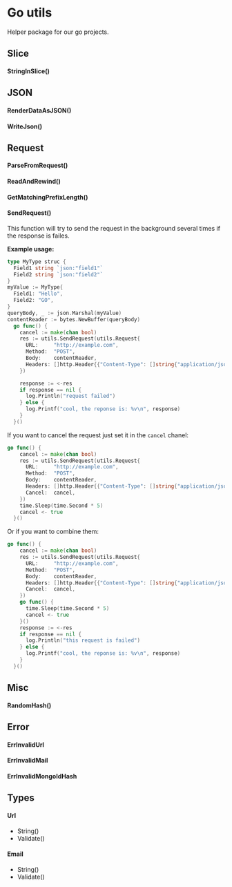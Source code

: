 # Go utils
Helper package for our go projects.

## Slice

#### StringInSlice()

## JSON

#### RenderDataAsJSON()
#### WriteJson()

## Request

#### ParseFromRequest()
#### ReadAndRewind()
#### GetMatchingPrefixLength()
#### SendRequest()
This function will try to send the request in the background several times if the response is failes.

**Example usage:**
```go
type MyType struc {
  Field1 string `json:"field1"`
  Field2 string `json:"field2"`
}
myValue := MyType{
  Field1: "Hello",
  Field2: "GO",
}
queryBody, _ := json.Marshal(myValue)
contentReader := bytes.NewBuffer(queryBody)
  go func() {
    cancel := make(chan bool)
    res := utils.SendRequest(utils.Request{
      URL:     "http://example.com",
      Method:  "POST",
      Body:    contentReader,
      Headers: []http.Header{{"Content-Type": []string{"application/json"}}},
    })

    response := <-res
    if response == nil {
      log.Println("request failed")
    } else {
      log.Printf("cool, the reponse is: %v\n", response)
    }
  }()
```
If you want to cancel the request just set it in the `cancel` chanel:
```go
go func() {
    cancel := make(chan bool)
    res := utils.SendRequest(utils.Request{
      URL:     "http://example.com",
      Method:  "POST",
      Body:    contentReader,
      Headers: []http.Header{{"Content-Type": []string{"application/json"}}},
      Cancel:  cancel,
    })
    time.Sleep(time.Second * 5)
    cancel <- true
  }()
```
Or if you want to combine them:
```go
go func() {
    cancel := make(chan bool)
    res := utils.SendRequest(utils.Request{
      URL:     "http://example.com",
      Method:  "POST",
      Body:    contentReader,
      Headers: []http.Header{{"Content-Type": []string{"application/json"}}},
      Cancel:  cancel,
    })
    go func() {
      time.Sleep(time.Second * 5)
      cancel <- true
    }()
    response := <-res
    if response == nil {
      log.Println("this request is failed")
    } else {
      log.Printf("cool, the reponse is: %v\n", response)
    }
  }()
```

## Misc

#### RandomHash()

## Error

#### ErrInvalidUrl
#### ErrInvalidMail
#### ErrInvalidMongoIdHash

## Types

#### Url
* String()
* Validate()

#### Email
* String()
* Validate()
